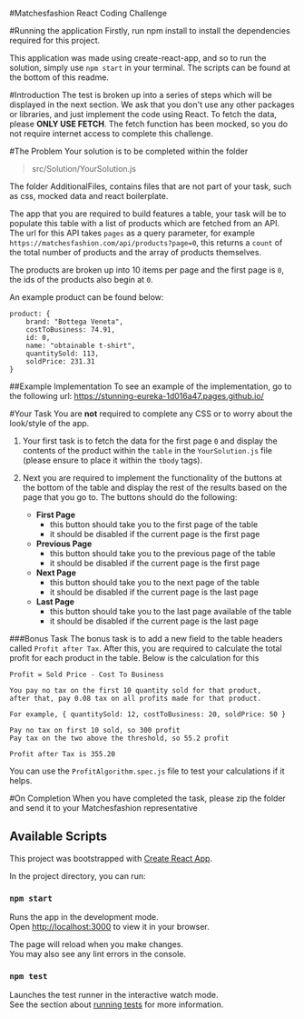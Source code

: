 #Matchesfashion React Coding Challenge

#Running the application
Firstly, run npm install to install the dependencies required for this project.

This application was made using create-react-app, and so to run the solution, simply use `npm start` in
your terminal. The scripts can be found at the bottom of this readme.

#Introduction
The test is broken up into a series of steps which will be displayed in the next section. 
We ask that you don't use any other packages or libraries, and just implement the code using 
React. To fetch the data, please **ONLY USE FETCH**. The fetch function has been mocked, so you do 
not require internet access to complete this challenge.

#The Problem
Your solution is to be completed within the folder 
> src/Solution/YourSolution.js

The folder AdditionalFiles, contains files that are not part of your task, such as css, mocked data and 
react boilerplate.

The app that you are required to build features a table, your task will be to populate this table with 
a list of products which are fetched from an API. The url for this API takes `pages` as a query parameter, 
for example `https://matchesfashion.com/api/products?page=0`, this returns a `count` of the total number of products
and the array of products themselves.

The products are broken up into 10 items per page and the first page is `0`, the ids of the products also begin at `0`. 

An example product can be found below:
```
product: {
    brand: "Bottega Veneta",
    costToBusiness: 74.91,
    id: 0,
    name: "obtainable t-shirt",
    quantitySold: 113,
    soldPrice: 231.31
} 
```

##Example Implementation
To see an example of the implementation, go to the following url: https://stunning-eureka-1d016a47.pages.github.io/

#Your Task
You are **not** required to complete any CSS or to worry about the look/style of the app. 

1. Your first task is to fetch the data for the first page `0` and display the contents of the product within the `table`
in the `YourSolution.js` file (please ensure to place it within the `tbody` tags).

2. Next you are required to implement the functionality of the buttons at the bottom of the table and display the rest 
   of the results based on the page that you go to. The buttons should do the following:
    - **First Page** 
        - this button should take you to the first page of the table
        - it should be disabled if the current page is the first page
    - **Previous Page**
        - this button should take you to the previous page of the table
        - it should be disabled if the current page is the first page
    - **Next Page**
        - this button should take you to the next page of the table
        - it should be disabled if the current page is the last page
    - **Last Page**
        - this button should take you to the last page available of the table
        - it should be disabled if the current page is the last page

###Bonus Task
The bonus task is to add a new field to the table headers called `Profit after Tax`. After this, you are required
to calculate the total profit for each product in the table. Below is the calculation for this
   ```
   Profit = Sold Price - Cost To Business
   
   You pay no tax on the first 10 quantity sold for that product,
   after that, pay 0.08 tax on all profits made for that product.
   
   For example, { quantitySold: 12, costToBusiness: 20, soldPrice: 50 }
   
   Pay no tax on first 10 sold, so 300 profit
   Pay tax on the two above the threshold, so 55.2 profit
   
   Profit after Tax is 355.20
   ```
You can use the `ProfitAlgorithm.spec.js` file to test your calculations if it helps.
   

#On Completion
When you have completed the task, please zip the folder and send it to your Matchesfashion representative

## Available Scripts
This project was bootstrapped with [Create React App](https://github.com/facebook/create-react-app).

In the project directory, you can run:

### `npm start`

Runs the app in the development mode.\
Open [http://localhost:3000](http://localhost:3000) to view it in your browser.

The page will reload when you make changes.\
You may also see any lint errors in the console.

### `npm test`

Launches the test runner in the interactive watch mode.\
See the section about [running tests](https://facebook.github.io/create-react-app/docs/running-tests) for more information.
